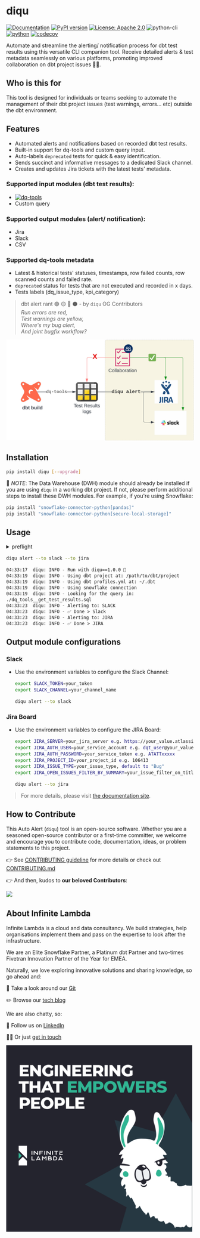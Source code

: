 # diqu

[![Documentation](https://img.shields.io/badge/Documentation-Check%20it%20out%20📖-blue?style=flat)](https://diqu.iflambda.com/latest/)
[![PyPI version](https://badge.fury.io/py/diqu.svg)](https://pypi.org/project/diqu/)
[![License: Apache 2.0](https://img.shields.io/badge/License-Apache--2.0-yellow.svg)](https://opensource.org/license/apache-2-0/)
![python-cli](https://img.shields.io/badge/CLI-Python-FFCE3E?labelColor=14354C&logo=python&logoColor=white)
[![python](https://img.shields.io/badge/Python-3.9|3.10|3.11-3776AB.svg?style=flat&logo=python&logoColor=white)](https://www.python.org)
[![codecov](https://codecov.io/gh/infinitelambda/diqu/graph/badge.svg?token=JUO2ASNQEB)](https://codecov.io/gh/infinitelambda/diqu)

Automate and streamline the alerting/ notification process for dbt test results using this versatile CLI companion tool. Receive detailed alerts & test metadata seamlessly on various platforms, promoting improved collaboration on dbt project issues 🐞🚀.

## Who is this for

This tool is designed for individuals or teams seeking to automate the management of their dbt project issues (test warnings, errors... etc) outside the dbt environment.

## Features

- Automated alerts and notifications based on recorded dbt test results.
- Built-in support for dq-tools and custom query input.
- Auto-labels `deprecated` tests for quick & easy identification.
- Sends succinct and informative messages to a dedicated Slack channel.
- Creates and updates Jira tickets with the latest tests' metadata.

### Supported input modules (dbt test results):

- [![dq-tools](https://img.shields.io/badge/dq--tools-hub-FF694B?logo=dbt&logoColor=FF694B)](https://hub.getdbt.com/infinitelambda/dq_tools)
- Custom query

### Supported output modules (alert/ notification):

- Jira
- Slack
- CSV

### Supported dq-tools metadata


- Latest & historical tests' statuses, timestamps, row failed counts, row scanned counts and failed rate.
- `deprecated` status for tests that are not executed and recorded in x days.
- Tests labels (dq_issue_type, kpi_category)

> dbt alert rant 🟢 🟡 🔴 ⚫ - by `diqu` OG Contributors </br>
>_Run errors are red,_</br>
>_Test warnings are yellow,_</br>
>_Where's my bug alert,_</br>
>_And joint bugfix workflow?_

<img src="./docs/assets/img/diqu_concept.jpeg" alt="diqu Concept"> <!-- markdownlint-disable no-inline-html -->

## Installation

```bash
pip install diqu [--upgrade]
```

📓 _NOTE_: The Data Warehouse (DWH) module should already be installed if you are using `diqu` in a working dbt project. If not, please perform additional steps to install these DWH modules.
For example, if you're using Snowflake:

```bash
pip install "snowflake-connector-python[pandas]"
pip install "snowflake-connector-python[secure-local-storage]"
```

## Usage

<details> <!-- markdownlint-disable no-inline-html -->
  <summary>preflight</summary>

  ```bash
  # define the query params
  export ISSUE_DEPRECATED_WINDOW_IN_DAYS=your_issue_deprecation_time_in_day, default to "3"
  export ISSUE_UPDATE_WINDOW_IN_DAYS=your_issue_historical_data_update_window_in_days, default to "14"

  # build dq-tools log table
  dbt run -s dq_tools
  ```

</details>

  ```bash
  diqu alert --to slack --to jira
  ```

```log
04:33:17  diqu: INFO - Run with diqu==1.0.0 🏃
04:33:19  diqu: INFO - Using dbt project at: /path/to/dbt/project
04:33:19  diqu: INFO - Using dbt profiles.yml at: ~/.dbt
04:33:19  diqu: INFO - Using snowflake connection
04:33:19  diqu: INFO - Looking for the query in: ./dq_tools__get_test_results.sql
04:33:23  diqu: INFO - Alerting to: SLACK
04:33:23  diqu: INFO - ✅ Done > Slack
04:33:23  diqu: INFO - Alerting to: JIRA
04:33:23  diqu: INFO - ✅ Done > JIRA
```

## Output module configurations
### Slack

- Use the environment variables to configure the Slack Channel:

    ```bash
    export SLACK_TOKEN=your_token
    export SLACK_CHANNEL=your_channel_name
    ```
    ```bash
    diqu alert --to slack
    ```

### Jira Board
- Use the environment variables to configure the JIRA Board:

    ```bash
    export JIRA_SERVER=your_jira_server e.g. https://your_value.atlassian.net/
    export JIRA_AUTH_USER=your_service_account e.g. dqt_user@your_value.com
    export JIRA_AUTH_PASSWORD=your_service_token e.g. ATATTxxxxx
    export JIRA_PROJECT_ID=your_project_id e.g. 106413
    export JIRA_ISSUE_TYPE=your_issue_type, default to "Bug"
    export JIRA_OPEN_ISSUES_FILTER_BY_SUMMARY=your_issue_filter_on_title, default to "dq-tools"
    ```
    ```bash
    diqu alert --to jira
    ```

> For more details, please visit [the documentation site](https://diqu.iflambda.com/latest/).

## How to Contribute

This Auto Alert (`diqu`) tool is an open-source software. Whether you are a seasoned open-source contributor or a first-time committer, we welcome and encourage you to contribute code, documentation, ideas, or problem statements to this project.

👉 See [CONTRIBUTING guideline](https://diqu.iflambda.com/latest/nav/dev/contributing.html) for more details or check out [CONTRIBUTING.md](./CONTRIBUTING.md)

👉 And then, kudos to **our beloved Contributors**:

<a href="https://github.com/infinitelambda/diqu/graphs/contributors">
  <img src="https://contrib.rocks/image?repo=infinitelambda/diqu" />
</a>

## About Infinite Lambda

Infinite Lambda is a cloud and data consultancy. We build strategies, help organisations implement them and pass on the expertise to look after the infrastructure.

We are an Elite Snowflake Partner, a Platinum dbt Partner and two-times Fivetran Innovation Partner of the Year for EMEA.

Naturally, we love exploring innovative solutions and sharing knowledge, so go ahead and:

🔧 Take a look around our [Git](https://github.com/infinitelambda)

✏️ Browse our [tech blog](https://infinitelambda.com/category/tech-blog/)

We are also chatty, so:

👀 Follow us on [LinkedIn](https://www.linkedin.com/company/infinite-lambda/)

👋🏼 Or just [get in touch](https://infinitelambda.com/contacts/)

[<img src="https://raw.githubusercontent.com/infinitelambda/cdn/1.0.0/general/images/GitHub-About-Section-1080x1080.png" alt="About IL" width="500">](https://infinitelambda.com/)
